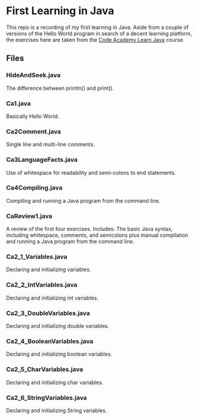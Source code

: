 # First Learning in Java

This repo is a recording of my first learning in Java. Aside from a couple of versions of the Hello World program in search of a decent learning platform, the exercises here are taken from the [Code Academy Learn Java](https://www.codecademy.com/enrolled/courses/learn-java) course.

## Files

### HideAndSeek.java
The difference between println() and print().

### Ca1.java
Basically Hello World.

### Ca2Comment.java
Single line and multi-line comments.

### Ca3LanguageFacts.java
Use of whitespace for readability and semi-colons to end statements.

### Ca4Compiling.java
Compiling and running a Java program from the command line.

### CaReview1.java
A review of the first four exercises.
Includes: The basic Java syntax, including whitespace, comments, and semicolons plus manual compilation and running a Java program from the command line.

### Ca2_1_Variables.java
Declaring and initializing variables.

### Ca2_2_IntVariables.java
Declaring and initializing int variables.

### Ca2_3_DoubleVariables.java
Declaring and initializing double variables.

### Ca2_4_BooleanVariables.java
Declaring and initializing boolean variables.

### Ca2_5_CharVariables.java
Declaring and initializing char variables.

### Ca2_6_StringVariables.java
Declaring and initializing String variables.

